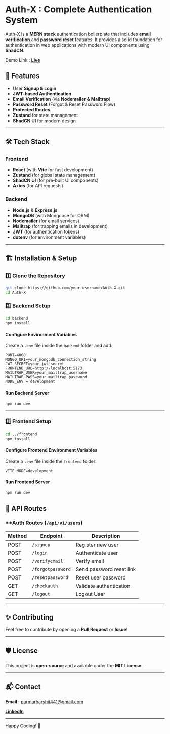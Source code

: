 # Auth-X : Complete Authentication System

Auth-X is a **MERN stack** authentication boilerplate that includes **email verification** and **password reset** features. It provides a solid foundation for authentication in web applications with modern UI components using **ShadCN**.

Demo Link : [**Live**](https://auth-x-xoo5.onrender.com)

## 🚀 Features

- User **Signup & Login**
- **JWT-based Authentication**
- **Email Verification** (via **Nodemailer & Mailtrap**)
- **Password Reset** (Forgot & Reset Password Flow)
- **Protected Routes**
- **Zustand** for state management
- **ShadCN UI** for modern design

---

## 🛠️ Tech Stack

### **Frontend**

- **React** (with **Vite** for fast development)
- **Zustand** (for global state management)
- **ShadCN UI** (for pre-built UI components)
- **Axios** (for API requests)

### **Backend**

- **Node.js** & **Express.js**
- **MongoDB** (with Mongoose for ORM)
- **Nodemailer** (for email services)
- **Mailtrap** (for trapping emails in development)
- **JWT** (for authentication tokens)
- **dotenv** (for environment variables)

---

## 🏗️ Installation & Setup

### **1️⃣ Clone the Repository**

```sh
git clone https://github.com/your-username/Auth-X.git
cd Auth-X
```

### **2️⃣ Backend Setup**

```sh
cd backend
npm install
```

#### **Configure Environment Variables**

Create a `.env` file inside the `backend` folder and add:

```env
PORT=4000
MONGO_URI=your_mongodb_connection_string
JWT_SECRET=your_jwt_secret
FRONTEND_URL=http://localhost:5173
MAILTRAP_USER=your_mailtrap_username
MAILTRAP_PASS=your_mailtrap_password
NODE_ENV = development
```

#### **Run Backend Server**

```sh
npm run dev
```

---

### **3️⃣ Frontend Setup**

```sh
cd ../frontend
npm install
```

#### **Configure Frontend Environment Variables**

Create a `.env` file inside the `frontend` folder:

```env
VITE_MODE=development
```

#### **Run Frontend Server**

```sh
npm run dev
```

## 📌 API Routes

### **Auth Routes (`/api/v1/users`)

| Method | Endpoint          | Description              |
| ------ | ----------------- | ------------------------ |
| POST   | `/signup`         | Register new user        |
| POST   | `/login`          | Authenticate user        |
| POST   | `/verifyemail`    | Verify email             |
| POST   | `/forgotpassword` | Send password reset link |
| POST   | `/resetpassword`  | Reset user password      |
| GET    | `/checkauth`      | Validate authentication  |
| GET    | `/logout`         | Logout User              |

---

## ✨ Contributing

Feel free to contribute by opening a **Pull Request** or **Issue**!

---

## 🛡️ License

This project is **open-source** and available under the **MIT License**.

---

## 📬 Contact

**Email** : parmarharshit441@gmail.com

[**LinkedIn**](https://www.linkedin.com/in/harshit-parmar-47253b282)

---

Happy Coding! 🚀
